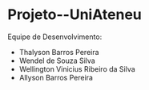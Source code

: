 # Projeto--UniAteneu

Equipe de Desenvolvimento:

- Thalyson Barros Pereira
- Wendel de Souza Silva
- Wellington Vinicius Ribeiro da Silva
- Allyson Barros Pereira
